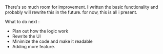 There's so much room for improvement.
I written the basic functionality and probably will rewrite this in the future.
for now, this is all i present. 

What to do next : 
- Plan out how the logic work
- Rewrite the UI
- Minimize the code and make it readable
- Adding more feature.